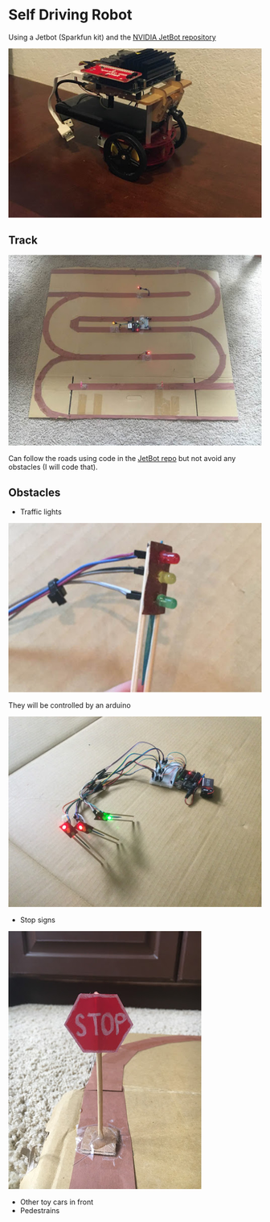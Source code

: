 # Self Driving Robot

Using a Jetbot (Sparkfun kit) and the [NVIDIA JetBot repository](https://github.com/NVIDIA-AI-IOT/jetbot)

![Jebot](resources/jetbot.jpg)

## Track

![track](resources/track-1.jpg)

Can follow the roads using code in the [JetBot repo](https://github.com/NVIDIA-AI-IOT/jetbot/tree/master/notebooks/road_following) but not avoid any obstacles (I will code that).

## Obstacles 

- Traffic lights

![I tried](resources/traffic-lights.jpg)

They will be controlled by an arduino

![working](resources/traffic-lights-working.jpeg)

- Stop signs

![STOP](resources/stop-sign.jpeg)

- Other toy cars in front
- Pedestrains